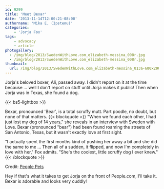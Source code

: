 ```yaml
---
id: 9299
title: 'Meet Bexar'
date: '2013-11-14T12:00:21-08:00'
authorname: 'Mika E. (Ipstenu)'
categories:
    - 'Jorja Fox'
tags:
    - advocacy
    - article
photogallery:
  - /img/blog/2013/SwedenWithLove.com_elizabeth-messina_008r.jpg
  - /img/blog/2013/SwedenWithLove.com_elizabeth-messina_008r.jpg
thumbnail:
  url: /img/blog/2013/SwedenWithLove.com_elizabeth-messina_013a-600x290.jpg
---
```


Jorja's beloved boxer, Ali, passed away. I didn't report on it at the time because ... well I don't report on stuff until Jorja makes it public! Then when Jorja was in Texas, she found a dog.

{{< bs5-lightbox >}}

Bexar, pronounced 'Bear', is a total scruffy mutt. Part poodle, no doubt, but none of that matters.
{{< blockquote >}}
"When we found each other, I had just lost my dog of 14 years," she reveals in an interview with Sweden with Love. Bexar (pronounced "bear") had been found roaming the streets of San Antonio, Texas, but it wasn't exactly love at first sight.

"I actually spent the first months kind of pushing her away a bit and she did the same to me … Then all of a sudden, it flipped, and now I'm completely in love with her," Fox admits. "She's the coolest, little scruffy dog I ever knew."
{{< /blockquote >}}

Credit: [People Pets](http://www.peoplepets.com/people/pets/article/0,,20754984,00.html)

Hey if that's what it takes to get Jorja on the front of People.com, I'll take it. Bexar is adorable and looks very cuddly!
